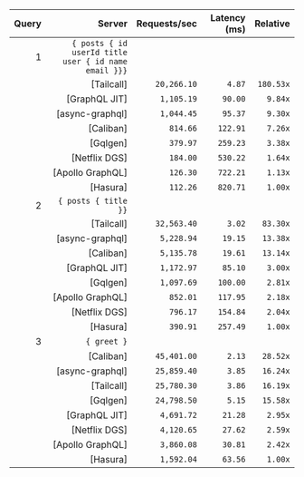 <!-- PERFORMANCE_RESULTS_START -->

| Query | Server | Requests/sec | Latency (ms) | Relative |
|-------:|--------:|--------------:|--------------:|---------:|
| 1 | `{ posts { id userId title user { id name email }}}` |
|| [Tailcall] | `20,266.10` | `4.87` | `180.53x` |
|| [GraphQL JIT] | `1,105.19` | `90.00` | `9.84x` |
|| [async-graphql] | `1,044.45` | `95.37` | `9.30x` |
|| [Caliban] | `814.66` | `122.91` | `7.26x` |
|| [Gqlgen] | `379.97` | `259.23` | `3.38x` |
|| [Netflix DGS] | `184.00` | `530.22` | `1.64x` |
|| [Apollo GraphQL] | `126.30` | `722.21` | `1.13x` |
|| [Hasura] | `112.26` | `820.71` | `1.00x` |
| 2 | `{ posts { title }}` |
|| [Tailcall] | `32,563.40` | `3.02` | `83.30x` |
|| [async-graphql] | `5,228.94` | `19.15` | `13.38x` |
|| [Caliban] | `5,135.78` | `19.61` | `13.14x` |
|| [GraphQL JIT] | `1,172.97` | `85.10` | `3.00x` |
|| [Gqlgen] | `1,097.69` | `100.00` | `2.81x` |
|| [Apollo GraphQL] | `852.01` | `117.95` | `2.18x` |
|| [Netflix DGS] | `796.17` | `154.84` | `2.04x` |
|| [Hasura] | `390.91` | `257.49` | `1.00x` |
| 3 | `{ greet }` |
|| [Caliban] | `45,401.00` | `2.13` | `28.52x` |
|| [async-graphql] | `25,859.40` | `3.85` | `16.24x` |
|| [Tailcall] | `25,780.30` | `3.86` | `16.19x` |
|| [Gqlgen] | `24,798.50` | `5.15` | `15.58x` |
|| [GraphQL JIT] | `4,691.72` | `21.28` | `2.95x` |
|| [Netflix DGS] | `4,120.65` | `27.62` | `2.59x` |
|| [Apollo GraphQL] | `3,860.08` | `30.81` | `2.42x` |
|| [Hasura] | `1,592.04` | `63.56` | `1.00x` |

<!-- PERFORMANCE_RESULTS_END -->
